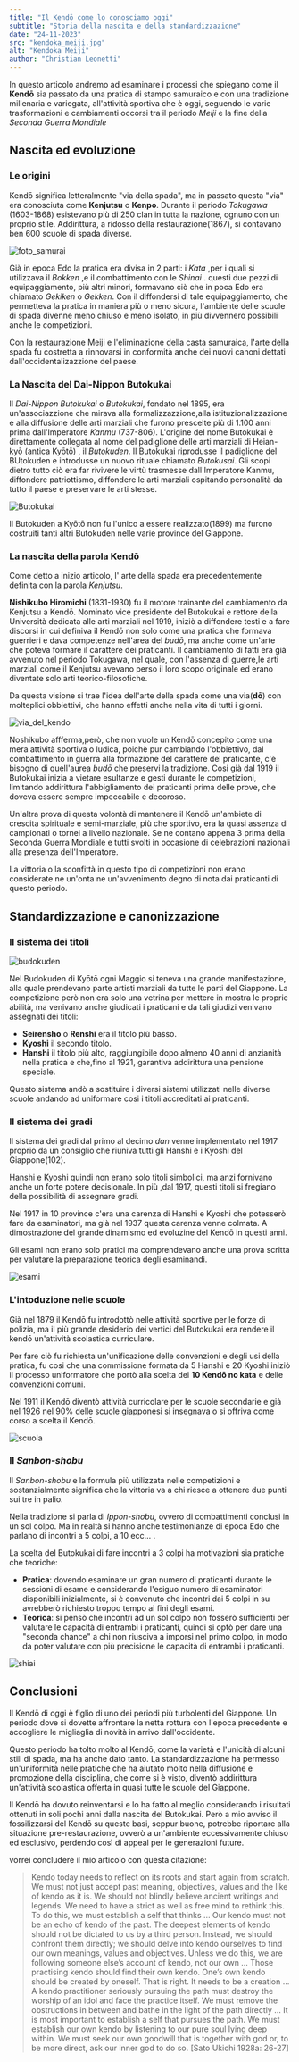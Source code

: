 ```yaml
---
title: "Il Kendō come lo conosciamo oggi"
subtitle: "Storia della nascita e della standardizzazione"
date: "24-11-2023"
src: "kendoka_meiji.jpg"
alt: "Kendoka Meiji"
author: "Christian Leonetti"
---
```


In questo articolo andremo ad esaminare i processi che spiegano come il **Kendō** sia passato da una pratica di stampo samuraico e con una tradizione millenaria e variegata, all'attività sportiva che è oggi, seguendo le varie trasformazioni e cambiamenti occorsi tra il periodo *Meiji* e la fine della *Seconda Guerra Mondiale*

## Nascita ed evoluzione

### Le origini

Kendō significa letteralmente "via della spada", ma in passato questa "via" era conosciuta come **Kenjutsu** o **Kenpo**. Durante il periodo *Tokugawa* (1603-1868) esistevano più di 250 clan in tutta la nazione, ognuno con un proprio stile. Addirittura, a ridosso della restaurazione(1867), si contavano ben 600 scuole di spada diverse.

![foto_samurai](/posts/Samurai_Japan.jpg)

Già in epoca Edo la pratica era divisa in 2 parti: i *Kata* ,per i quali si utilizzava il *Bokken* ,e il combattimento con le *Shinai* . questi due pezzi di equipaggiamento, più altri minori, formavano ciò che in poca Edo era chiamato *Gekiken* o *Gekken*. Con il diffondersi di tale equipaggiamento, che permetteva la pratica in maniera più o meno sicura, l'ambiente delle scuole di spada divenne meno chiuso e meno isolato, in più divvennero possibili anche le competizioni.

Con la restaurazione Meiji e l'eliminazione della casta samuraica, l'arte della spada fu costretta a rinnovarsi in conformità anche dei nuovi canoni dettati dall'occidentalizazzione del paese.

### La Nascita del Dai-Nippon Butokukai

Il *Dai-Nippon Butokukai* o *Butokukai*, fondato nel 1895, era un'associazzione che mirava alla formalizzazzione,alla istituzionalizzazione e alla diffusione delle arti marziali che furono prescelte più di 1.100 anni prima dall'Imperatore *Kanmu* (737-806). L'origine del nome Butokukai è direttamente collegata al nome del padiglione delle arti marziali di Heian-kyō (antica Kyōtō) , il *Butokuden*. Il Butokukai riprodusse il padiglione del BUtokuden e introdusse un nuovo rituale chiamato *Butokusai*. Gli scopi dietro tutto ciò era far rivivere le virtù trasmesse dall'Imperatore Kanmu, diffondere patriottismo, diffondere le arti marziali ospitando personalità da tutto il paese e preservare le arti stesse.

![Butokukai](/posts/Butokukai.jpg)

Il Butokuden a Kyōtō non fu l'unico a essere realizzato(1899) ma furono costruiti tanti altri Butokuden nelle varie province del Giappone.

### La nascita della parola Kendō

Come detto a inizio articolo, l' arte della spada era precedentemente definita con la parola *Kenjutsu*.

**Nishikubo Hiromichi** (1831-1930) fu il motore trainante del cambiamento da Kenjutsu a Kendō. Nominato vice presidente del Butokukai e rettore della Università dedicata alle arti marziali nel 1919, iniziò a diffondere testi e a fare discorsi in cui definiva il Kendō non solo come una pratica che formava guerrieri e dava competenze nell'area del *budō*, ma anche come un'arte che poteva formare il carattere dei praticanti. Il cambiamento di fatti era già avvenuto nel periodo Tokugawa, nel quale, con l'assenza di guerre,le arti marziali come il Kenjutsu avevano perso il loro scopo originale ed erano diventate solo arti teorico-filosofiche.

Da questa visione si trae l'idea dell'arte della spada come una via(**dō**) con molteplici obbiettivi, che hanno effetti anche nella vita di tutti i giorni.

![via_del_kendo](/posts/via_kendo.jpg)

Noshikubo affferma,però, che non vuole un Kendō concepito come una mera attività sportiva o ludica, poichè pur cambiando l'obbiettivo, dal combattimento in guerra alla formazione del carattere del praticante, c'è bisogno di quell'aurea *budō* che preservi la tradizione. Cosi già dal 1919 il Butokukai inizia a vietare esultanze e gesti durante le competizioni, limitando addirittura l'abbigliamento dei praticanti prima delle prove, che doveva essere sempre impeccabile e decoroso.

Un'altra prova di questa volontà di mantenere il Kendō un'ambiete di crescita spirituale e semi-marziale, più che sportivo, era la quasi assenza di campionati o tornei a livello nazionale. Se ne contano appena 3 prima della Seconda Guerra Mondiale e tutti svolti in occasione di celebrazioni nazionali alla presenza dell'Imperatore.

La vittoria o la sconfittà in questo tipo di competizioni non erano considerate ne un'onta ne un'avvenimento degno di nota dai praticanti di questo periodo.

## Standardizzazione e canonizzazione

### Il sistema dei titoli

![budokuden](/posts/budokuden.jpg)

Nel Budokuden di Kyōtō ogni Maggio si teneva una grande manifestazione, alla quale prendevano parte artisti marziali da tutte le parti del Giappone. La competizione però non era solo una vetrina per mettere in mostra le proprie abilità, ma venivano anche giudicati i praticani  e da tali giudizi venivano assegnati dei titoli:

- **Seirensho** o **Renshi** era il titolo più basso.
- **Kyoshi** il secondo titolo.
- **Hanshi** il titolo più alto, raggiungibile dopo almeno 40 anni di anzianità nella pratica e che,fino al 1921, garantiva addirittura una pensione speciale.

Questo sistema andò a sostituire i diversi sistemi utilizzati nelle diverse scuole andando ad uniformare cosi i titoli accreditati ai praticanti.

### Il sistema dei gradi

Il sistema dei gradi dal primo al decimo *dan* venne implementato nel 1917 proprio da un consiglio che riuniva tutti gli Hanshi e i Kyoshi del Giappone(102).

Hanshi e Kyoshi quindi non erano solo titoli simbolici, ma anzi fornivano anche un forte potere decisionale. In più ,dal 1917, questi titoli si fregiano della possibilità di assegnare gradi.

Nel 1917 in 10 province c'era una carenza di Hanshi e Kyoshi che potesserò fare da esaminatori, ma già nel 1937 questa carenza venne colmata. A dimostrazione del grande dinamismo ed evoluzine del Kendō in questi anni.

Gli esami non erano solo pratici ma comprendevano anche una prova scritta per valutare la preparazione teorica degli esaminandi.

![esami](/posts/esami.jpg)

### L'intoduzione nelle scuole

Già nel 1879 il Kendō fu introdottò nelle attività sportive per le forze di polizia, ma il più grande desiderio dei vertici del Butokukai era rendere il kendō un'attività scolastica curriculare.

Per fare ciò fu richiesta un'unificazione delle convenzioni e degli usi della pratica, fu cosi che una commissione formata da 5 Hanshi e 20 Kyoshi iniziò il processo uniformatore che portò alla scelta dei **10 Kendō no kata** e delle convenzioni comuni.

Nel 1911 il Kendō diventò attività curricolare per le scuole secondarie e già nel 1926 nel 90% delle scuole giapponesi si insegnava o si offriva come corso a scelta il Kendō.

![scuola](/posts/kendo_scuola.jpg)

### Il *Sanbon-shobu*

Il *Sanbon-shobu* e la formula più utilizzata nelle competizioni e sostanzialmente significa che la vittoria va a chi riesce a ottenere due punti sui tre in palio.

Nella tradizione si parla di *Ippon-shobu*, ovvero di combattimenti conclusi in un sol colpo. Ma in realtà si hanno anche testimonianze di epoca Edo che parlano di incontri a 5 colpi, a 10 ecc... .

La scelta del Butokukai di fare incontri a 3 colpi ha motivazioni sia pratiche che teoriche:

- **Pratica**: dovendo esaminare un gran numero di praticanti durante le sessioni di esame e considerando l'esiguo numero di esaminatori disponibili inizialmente, si è convenuto che incontri dai 5 colpi in su avrebberò richiesto troppo tempo ai fini degli esami.
- **Teorica**: si pensò che incontri ad un sol colpo non fosserò sufficienti per valutare le capacità di entrambi i praticanti, quindi si optò per dare una "seconda chance" a chi non riusciva a imporsi nel primo colpo, in modo da poter valutare con più precisione le capacità di entrambi i praticanti.

![shiai](/posts/shiai.jpg)

## Conclusioni

Il Kendō di oggi è figlio di uno dei periodi più turbolenti del Giappone. Un periodo dove si dovette affrontare la netta rottura con l'epoca precedente e accogliere le migliaglia di novità in arrivo dall'occidente.

Questo periodo ha tolto molto al Kendō, come la varietà e l'unicità di alcuni stili di spada, ma ha anche dato tanto.
La standardizzazione ha permesso un'uniformità nelle pratiche che ha aiutato molto nella diffusione e promozione della disciplina, che come si è visto, diventò addirittura un'attività scolastica offerta in quasi tutte le scuole del Giappone.

Il Kendō ha dovuto reinventarsi e lo ha fatto al meglio considerando i risultati ottenuti in soli pochi anni dalla nascita del Butokukai. Però a mio avviso il fossilizzarsi del Kendō su queste basi, seppur buone, potrebbe riportare alla situazione pre-restaurazione, ovverò a un'ambiente eccessivamente chiuso ed esclusivo, perdendo così di appeal per le generazioni future.

vorrei concludere il mio articolo con questa citazione:

>Kendo today needs to reflect on its roots and start again from
scratch.
We must not just accept past meaning, objectives, values and
the like of kendo as it is. We should not blindly believe ancient
writings and legends. We need to have a strict as well as free
mind to rethink this.
To do this, we must establish a self that thinks …
Our kendo must not be an echo of kendo of the past. The
deepest elements of kendo should not be dictated to us by a
third person. Instead, we should confront them directly; we
should delve into kendo ourselves to find our own meanings,
values and objectives. Unless we do this, we are following
someone else’s account of kendo, not our own …
Those practising kendo should find their own kendo. One’s
own kendo should be created by oneself. That is right. It needs
to be a creation …
A kendo practitioner seriously pursuing the path must destroy
the worship of an idol and face the practice itself. We must
remove the obstructions in between and bathe in the light of
the path directly …
It is most important to establish a self that pursues the path.
We must establish our own kendo by listening to our pure
soul lying deep within. We must seek our own goodwill that
is together with god or, to be more direct, ask our inner god to
do so.
[Sato Ukichi 1928a: 26-27]
